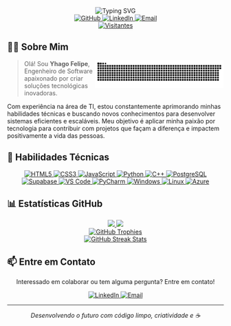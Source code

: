 <div align="center">
  <img src="https://readme-typing-svg.herokuapp.com?font=Fira+Code&weight=500&size=30&pause=1000&color=0969DA&center=true&vCenter=true&random=false&width=600&height=100&lines=Yhago+Felipe;Engenheiro+de+Software" alt="Typing SVG" />
</div>

<div align="center">
  <a href="https://github.com/yyhago">
    <img src="https://img.shields.io/badge/GitHub-181717?style=for-the-badge&logo=github&logoColor=white" alt="GitHub" />
  </a>
  <a href="https://www.linkedin.com/in/yhagofelipe/">
    <img src="https://img.shields.io/badge/LinkedIn-0A66C2?style=for-the-badge&logo=linkedin&logoColor=white" alt="LinkedIn" />
  </a>
  <a href="mailto:yhago.felipe.teles@gmail.com">
    <img src="https://img.shields.io/badge/Email-EA4335?style=for-the-badge&logo=gmail&logoColor=white" alt="Email" />
  </a>
  <br>
  <a href="https://github.com/yyhago">
    <img src="https://visitor-badge.laobi.icu/badge?page_id=yyhago.yyhago&left_color=2F81F7&right_color=0D1117&left_text=Visitantes" alt="Visitantes" />
  </a>
</div>

## 👨‍💻 Sobre Mim

<img align="right" width="300" src="https://github.com/CodeDiaz/CodeDiaz/raw/output/github-contribution-grid-snake.svg" alt="Snake animation" />

> Olá! Sou **Yhago Felipe**, Engenheiro de Software apaixonado por criar soluções tecnológicas inovadoras. 

Com experiência na área de TI, estou constantemente aprimorando minhas habilidades técnicas e buscando novos conhecimentos para desenvolver sistemas eficientes e escaláveis.
Meu objetivo é aplicar minha paixão por tecnologia para contribuir com projetos que façam a diferença e impactem positivamente a vida das pessoas.

## 🚀 Habilidades Técnicas

<div align="center">
  <a href="#">
    <img src="https://img.shields.io/badge/HTML5-E34F26?style=for-the-badge&logo=html5&logoColor=white" alt="HTML5" />
  </a>
  <a href="#">
    <img src="https://img.shields.io/badge/CSS3-1572B6?style=for-the-badge&logo=css3&logoColor=white" alt="CSS3" />
  </a>
  <a href="#">
    <img src="https://img.shields.io/badge/JavaScript-F7DF1E?style=for-the-badge&logo=javascript&logoColor=black" alt="JavaScript" />
  </a>
  <a href="#">
    <img src="https://img.shields.io/badge/Python-3776AB?style=for-the-badge&logo=python&logoColor=white" alt="Python" />
  </a>
  <a href="#">
    <img src="https://img.shields.io/badge/C++-00599C?style=for-the-badge&logo=cplusplus&logoColor=white" alt="C++" />
  </a>
  <a href="#">
    <img src="https://img.shields.io/badge/PostgreSQL-4169E1?style=for-the-badge&logo=postgresql&logoColor=white" alt="PostgreSQL" />
  </a>
  <a href="#">
    <img src="https://img.shields.io/badge/Supabase-3ECF8E?style=for-the-badge&logo=supabase&logoColor=white" alt="Supabase" />
  </a>
  <a href="#">
    <img src="https://img.shields.io/badge/VS_Code-007ACC?style=for-the-badge&logo=visualstudiocode&logoColor=white" alt="VS Code" />
  </a>
  <a href="#">
    <img src="https://img.shields.io/badge/PyCharm-000000?style=for-the-badge&logo=pycharm&logoColor=white" alt="PyCharm" />
  </a>
  <a href="#">
    <img src="https://img.shields.io/badge/Windows-0078D6?style=for-the-badge&logo=windows&logoColor=white" alt="Windows" />
  </a>
  <a href="#">
    <img src="https://img.shields.io/badge/Linux-FCC624?style=for-the-badge&logo=linux&logoColor=black" alt="Linux" />
  </a>
  <a href="#">
    <img src="https://img.shields.io/badge/Azure-0078D4?style=for-the-badge&logo=microsoftazure&logoColor=white" alt="Azure" />
  </a>
</div>

## 📊 Estatísticas GitHub

<div align="center">
  <a href="https://github.com/yyhago">
    <img height="180em" src="https://github-readme-stats.vercel.app/api?username=yyhago&show_icons=true&theme=github_dark&include_all_commits=true&count_private=true&locale=pt-br&hide_border=true" />
    <img height="180em" src="https://github-readme-stats.vercel.app/api/top-langs/?username=yyhago&layout=compact&langs_count=7&theme=github_dark&locale=pt-br&hide_border=true" />
  </a>
</div>

<div align="center">
  <a href="https://github.com/yyhago">
    <img src="https://github-profile-trophy.vercel.app/?username=yyhago&theme=algolia&row=1&column=6&margin-w=15&margin-h=15" alt="GitHub Trophies" />
  </a>
</div>

<div align="center">
  <a href="https://github.com/yyhago">
    <img height="180em" src="https://github-readme-streak-stats.herokuapp.com/?user=yyhago&theme=github-dark-blue&hide_border=true" alt="GitHub Streak Stats" />
  </a>
</div>


## 📫 Entre em Contato

<div align="center">
  <p>Interessado em colaborar ou tem alguma pergunta? Entre em contato!</p>
  <a href="https://www.linkedin.com/in/yhagofelipe/">
    <img src="https://img.shields.io/badge/LinkedIn-0A66C2?style=for-the-badge&logo=linkedin&logoColor=white" alt="LinkedIn" />
  </a>
  <a href="mailto:yhago.felipe.teles@gmail.com">
    <img src="https://img.shields.io/badge/Email-EA4335?style=for-the-badge&logo=gmail&logoColor=white" alt="Email" />
  </a>
</div>

---

<div align="center">
  <em>Desenvolvendo o futuro com código limpo, criatividade e ☕</em>
</div>
